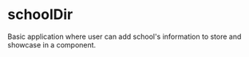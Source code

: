 # schoolDir
Basic application where user can add school's information to store and showcase in a component.
